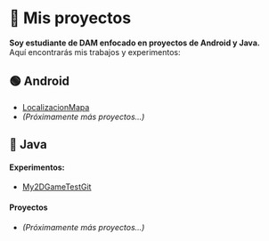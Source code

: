 # 📂 Mis proyectos
**Soy estudiante de DAM enfocado en proyectos de Android y Java.**  
Aquí encontrarás mis trabajos y experimentos:

## 🟢 Android
- [LocalizacionMapa](https://github.com/JorgeBenitezA/LocalizacionMapa)
- *(Próximamente más proyectos...)*


## 🔵 Java
#### Experimentos:
- [My2DGameTestGit](https://github.com/JorgeBenitezA/My2DGameTestGit)
#### Proyectos  
- *(Próximamente más proyectos...)*
